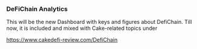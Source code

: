 ### DeFiChain Analytics

This will be the new Dashboard with keys and figures about DefiChain. Till now, it is included and mixed with Cake-related topics under

https://www.cakedefi-review.com/DefiChain

<!--
**DeFi-Analytics/DeFi-Analytics** is a ✨ _special_ ✨ repository because its `README.md` (this file) appears on your GitHub profile.

Here are some ideas to get you started:

- 🔭 I’m currently working on ...
- 🌱 I’m currently learning ...
- 👯 I’m looking to collaborate on ...
- 🤔 I’m looking for help with ...
- 💬 Ask me about ...
- 📫 How to reach me: ...
- 😄 Pronouns: ...
- ⚡ Fun fact: ...
-->
